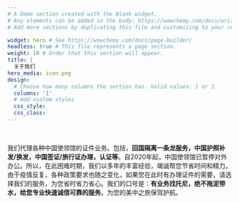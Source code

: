 ```yaml
---
# A Demo section created with the Blank widget.
# Any elements can be added in the body: https://wowchemy.com/docs/writing-markdown-latex/
# Add more sections by duplicating this file and customizing to your requirements.

widget: hero # See https://wowchemy.com/docs/page-builder/
headless: true # This file represents a page section.
weight: 10 # Order that this section will appear.
title: |
  关于我们
hero_media: icon.png
design:
  # Choose how many columns the section has. Valid values: 1 or 2.
  columns: '1'
  # Add custom styles
  css_style:
  css_class:
---
```


<br>

我们代理各种中国使领馆的证件业务。包括，**回国隔离一条龙服务，中国护照补发/换发，中国签证/旅行证办理，认证等**。自2020年起，中国使领馆已暂停对外办公。所以，在此困难时期，我们以多年的丰富经验，竭诚帮您节省时间和精力。由于疫情反复，各种政策要求也随之变化，如果您在此时有办理证件的需要，请选择我们的服务，为您省时省力省心。我们的口号是：**有业务找托尼，绝不拖泥带水，给您专业快速诚信可靠的服务**。为您的美中之旅保驾护航。
